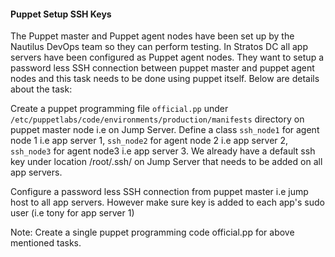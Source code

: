 #### Puppet Setup SSH Keys

The Puppet master and Puppet agent nodes have been set up by the Nautilus DevOps team so they can perform testing. In Stratos DC all app servers have been configured as Puppet agent nodes. They want to setup a password less SSH connection between puppet master and puppet agent nodes and this task needs to be done using puppet itself. Below are details about the task:

Create a puppet programming file `official.pp` under `/etc/puppetlabs/code/environments/production/manifests` directory on puppet master node i.e on Jump Server. Define a class `ssh_node1` for agent node 1 i.e app server 1, `ssh_node2` for agent node 2 i.e app server 2, `ssh_node3` for agent node3 i.e app server 3. We already have a default ssh key under location /root/.ssh/ on Jump Server that needs to be added on all app servers.

Configure a password less SSH connection from puppet master i.e jump host to all app servers. However make sure key is added to each app's sudo user (i.e tony for app server 1)

Note: Create a single puppet programming code official.pp for above mentioned tasks.
